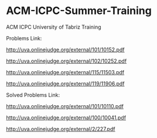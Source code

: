 # ACM-ICPC-Summer-Training
ACM ICPC University of Tabriz Training

Problems Link:

http://uva.onlinejudge.org/external/101/10152.pdf

http://uva.onlinejudge.org/external/102/10252.pdf

http://uva.onlinejudge.org/external/115/11503.pdf

http://uva.onlinejudge.org/external/119/11906.pdf

Solved Problems Link:

http://uva.onlinejudge.org/external/101/10110.pdf

http://uva.onlinejudge.org/external/100/10041.pdf

http://uva.onlinejudge.org/external/2/227.pdf